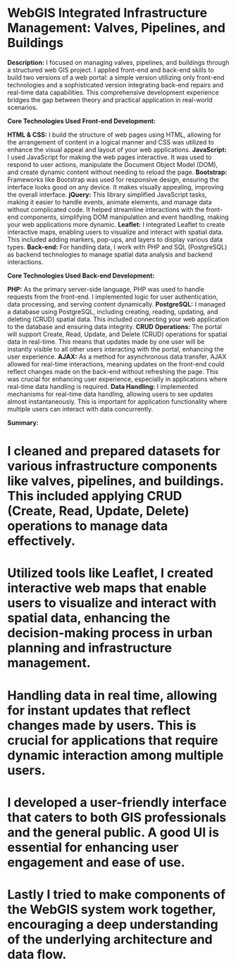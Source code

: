 # WebGIS Integrated Infrastructure Management: Valves, Pipelines, and Buildings

**Description:** I focused on managing valves, pipelines, and buildings through a structured web GIS project. I applied front-end and back-end skills to build two versions of a web portal: a simple version utilizing only front-end technologies and a sophisticated version integrating back-end repairs and real-time data capabilities. This comprehensive development experience bridges the gap between theory and practical application in real-world scenarios.

**Core Technologies Used Front-end Development:**

**HTML & CSS:** I build the structure of web pages using HTML, allowing for the arrangement of content in a logical manner and CSS was utilized to enhance the visual appeal and layout of your web applications. 
**JavaScript:** I used JavaScript for making the web pages interactive. It was used to respond to user actions, manipulate the Document Object Model (DOM), and create dynamic content without needing to reload the page.
**Bootstrap:** Frameworks like Bootstrap was used for responsive design, ensuring the interface looks good on any device. It makes visually appealing, improving the overall interface.
**jQuery:** This library simplified JavaScript tasks, making it easier to handle events, animate elements, and manage data without complicated code. It helped streamline interactions with the front-end components, simplifying DOM manipulation and event handling, making your web applications more dynamic.
**Leaflet:** I integrated Leaflet to create interactive maps, enabling users to visualize and interact with spatial data. This included adding markers, pop-ups, and layers to display various data types.
**Back-end:** For handling data, I work with PHP and SQL (PostgreSQL) as backend technologies to manage spatial data analysis and backend interactions.

**Core Technologies Used Back-end Development:**

**PHP:** As the primary server-side language, PHP was used to handle requests from the front-end. I implemented logic for user authentication, data processing, and serving content dynamically.
**PostgreSQL:** I managed a database using PostgreSQL, including creating, reading, updating, and deleting (CRUD) spatial data. This included connecting your web application to the database and ensuring data integrity.
**CRUD Operations:** The portal will support Create, Read, Update, and Delete (CRUD) operations for spatial data in real-time. This means that updates made by one user will be instantly visible to all other users interacting with the portal, enhancing the user experience.
**AJAX:** As a method for asynchronous data transfer, AJAX allowed for real-time interactions, meaning updates on the front-end could reflect changes made on the back-end without refreshing the page. This was crucial for enhancing user experience, especially in applications where real-time data handling is required.
**Data Handling:** I implemented mechanisms for real-time data handling, allowing users to see updates almost instantaneously. This is important for application functionality where multiple users can interact with data concurrently.

**Summary:** 
# I cleaned and prepared datasets for various infrastructure components like valves, pipelines, and buildings. This included applying CRUD (Create, Read, Update, Delete) operations to manage data effectively.
# Utilized tools like Leaflet, I created interactive web maps that enable users to visualize and interact with spatial data, enhancing the decision-making process in urban planning and infrastructure management.
# Handling data in real time, allowing for instant updates that reflect changes made by users. This is crucial for applications that require dynamic interaction among multiple users.
# I developed a user-friendly interface that caters to both GIS professionals and the general public. A good UI is essential for enhancing user engagement and ease of use.
# Lastly I tried to make components of the WebGIS system work together, encouraging a deep understanding of the underlying architecture and data flow.




